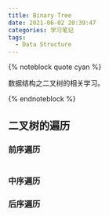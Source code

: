 ```yaml
---
title: Binary Tree
date: 2021-06-02 20:39:47
categories: 学习笔记
tags:
  - Data Structure
---
```


{% noteblock quote cyan %}

数据结构之二叉树的相关学习。

{% endnoteblock %}

<!-- more -->

## 二叉树的遍历

### 前序遍历

```go

```

### 中序遍历

### 后序遍历

